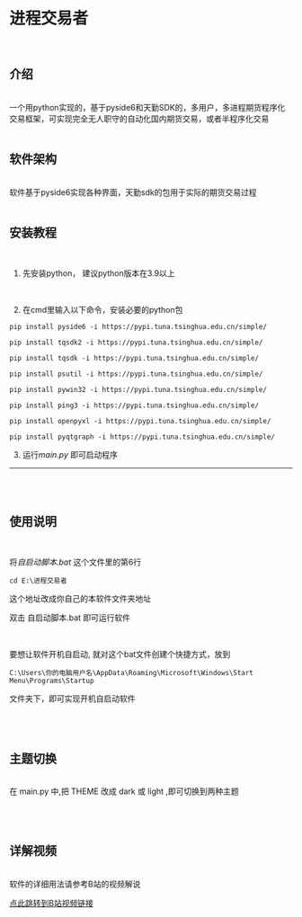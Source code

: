 # 进程交易者
<br/>

## 介绍
<br/>
一个用python实现的，基于pyside6和天勤SDK的，多用户，多进程期货程序化交易框架，可实现完全无人职守的自动化国内期货交易，或者半程序化交易  
<br/><br/>


## 软件架构
<br/>
软件基于pyside6实现各种界面，天勤sdk的包用于实际的期货交易过程  
<br/><br/> 


## 安装教程
<br/>

1. 先安装python， 建议python版本在3.9以上
<br/>

2. 在cmd里输入以下命令，安装必要的python包
~~~
pip install pyside6 -i https://pypi.tuna.tsinghua.edu.cn/simple/

pip install tqsdk2 -i https://pypi.tuna.tsinghua.edu.cn/simple/

pip install tqsdk -i https://pypi.tuna.tsinghua.edu.cn/simple/

pip install psutil -i https://pypi.tuna.tsinghua.edu.cn/simple/

pip install pywin32 -i https://pypi.tuna.tsinghua.edu.cn/simple/

pip install ping3 -i https://pypi.tuna.tsinghua.edu.cn/simple/

pip install openpyxl -i https://pypi.tuna.tsinghua.edu.cn/simple/

pip install pyqtgraph -i https://pypi.tuna.tsinghua.edu.cn/simple/

~~~

3. 运行*main.py*  即可启动程序
   
---


<br/><br/>
## 使用说明
<br/>

将*自启动脚本.bat*  这个文件里的第6行  

~~~
cd E:\进程交易者
~~~

这个地址改成你自己的本软件文件夹地址

双击 自启动脚本.bat 即可运行软件

<br/>

要想让软件开机自启动, 就对这个bat文件创建个快捷方式，放到
~~~
C:\Users\你的电脑用户名\AppData\Roaming\Microsoft\Windows\Start Menu\Programs\Startup 
~~~
文件夹下，即可实现开机自启动软件
<br/><br/><br/><br/>
## 主题切换
<br/>
在  main.py  中,把 THEME 改成 dark 或 light ,即可切换到两种主题
<br/><br/><br/><br/>

## 详解视频
<br/>
软件的详细用法请参考B站的视频解说

[点此跳转到B站视频链接](https://www.bilibili.com/video/BV1tY4y177sv?share_source=copy_web&vd_source=0f0ae5e8365c85cd112830a14d80cef6)
